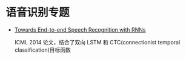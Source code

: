 # 语音识别专题

- [Towards End-to-end Speech Recognition with RNNs](http://www.jmlr.org/proceedings/papers/v32/graves14.pdf)

    ICML 2014 论文，结合了双向 LSTM 和 CTC(connectionist temporal classification)目标函数


